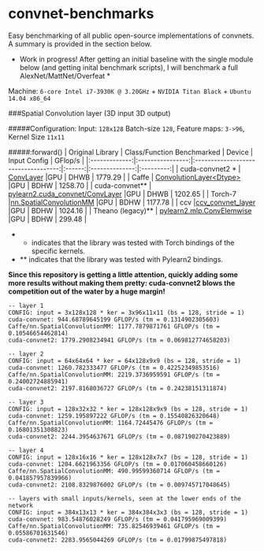 convnet-benchmarks
==================

Easy benchmarking of all public open-source implementations of convnets.
A summary is provided in the section below.

* Work in progress! After getting an initial baseline with the single module below (and getting inital benchmark scripts), I will benchmark a full AlexNet/MattNet/Overfeat *

Machine: `6-core Intel i7-3930K @ 3.20GHz` + `NVIDIA Titan Black` + `Ubuntu 14.04 x86_64`

###Spatial Convolution layer (3D input 3D output)


#####Configuration: Input: `128x128` Batch-size `128`, Feature maps: `3->96`,  Kernel Size `11x11`

#####:forward()
| Original Library         | Class/Function Benchmarked           | Device | Input Config   | GFlop/s   |
|:-------------:|:----------------:|:-----------------------------------:|:------:|:--------------:|:---------:|
| cuda-convnet2 *    | [ConvLayer](https://github.com/soumith/cuda-convnet2.torch/blob/master/cudaconv3/src/filter_acts.cu)                           |GPU     | DHWB           | 1779.29 |
| Caffe              | [ConvolutionLayer\<Dtype>](https://github.com/BVLC/caffe/blob/master/src/caffe/layers/conv_layer.cu)            |GPU     | BDHW           | 1258.70 |
| cuda-convnet**     | [pylearn2.cuda_convnet/ConvLayer](https://github.com/lisa-lab/pylearn2/blob/master/pylearn2/sandbox/cuda_convnet/filter_acts.cu)     |GPU     | DHWB           | 1202.65 |
| Torch-7            |[nn.SpatialConvolutionMM](https://github.com/torch/cunn/blob/master/SpatialConvolutionMM.cu)             |GPU     | BDHW           | 1177.78 |
| ccv                |[ccv_convnet_layer](https://github.com/liuliu/ccv/blob/unstable/lib/cuda/cwc_convnet.cu)                   |GPU     | BDHW           | 1024.16 |
| Theano (legacy)** | [pylearn2.mlp.ConvElemwise](https://github.com/lisa-lab/pylearn2/blob/master/pylearn2/models/mlp.py#L3080)    |GPU     | BDHW           | 299.48  |


* * indicates that the library was tested with Torch bindings of the specific kernels.
* ** indicates that the library was tested with Pylearn2 bindings. 

**Since this repository is getting a little attention, quickly adding some more results without making them pretty:
cuda-convnet2 blows the competition out of the water by a huge margin!**
```
-- layer 1
CONFIG: input = 3x128x128 * ker = 3x96x11x11 (bs = 128, stride = 1)
cuda-convnet: 944.68789645199 GFLOP/s (tm = 0.1314902305603)
Caffe/nn.SpatialConvolutionMM: 1177.7879871761 GFLOP/s (tm = 0.10546654462814)
cuda-convnet2: 1779.2908234941 GFLOP/s (tm = 0.069812774658203)

-- layer 2
CONFIG: input = 64x64x64 * ker = 64x128x9x9 (bs = 128, stride = 1)
cuda-convnet: 1260.782333477 GFLOP/s (tm = 0.42252349853516)
Caffe/nn.SpatialConvolutionMM: 2219.3736959591 GFLOP/s (tm = 0.24002724885941)
cuda-convnet2: 2197.8168036727 GFLOP/s (tm = 0.24238151311874)

-- layer 3
CONFIG: input = 128x32x32 * ker = 128x128x9x9 (bs = 128, stride = 1)
cuda-convnet: 1259.195897222 GFLOP/s (tm = 0.15540826320648)
Caffe/nn.SpatialConvolutionMM: 1164.72445476 GFLOP/s (tm = 0.16801351308823)  
cuda-convnet2: 2244.3954637671 GFLOP/s (tm = 0.087190270423889)

-- layer 4
CONFIG: input = 128x16x16 * ker = 128x128x7x7 (bs = 128, stride = 1)
cuda-convnet: 1204.6621963356 GFLOP/s (tm = 0.017060458660126)
Caffe/nn.SpatialConvolutionMM: 490.99599360714 GFLOP/s (tm = 0.041857957839966)
cuda-convnet2: 2108.8329876002 GFLOP/s (tm = 0.009745717048645)

-- layers with small inputs/kernels, seen at the lower ends of the network
CONFIG: input = 384x13x13 * ker = 384x384x3x3 (bs = 128, stride = 1)
cuda-convnet: 983.54876028249 GFLOP/s (tm = 0.041795969009399)
Caffe/nn.SpatialConvolutionMM: 735.82546939461 GFLOP/s (tm = 0.05586701631546)
cuda-convnet2: 2283.9565044269 GFLOP/s (tm = 0.01799875497818)
```
